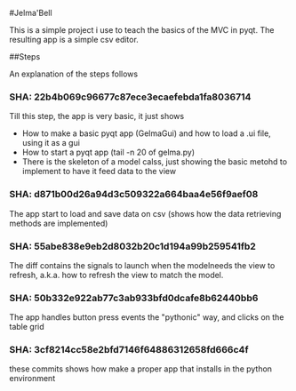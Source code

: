 #Jelma'Bell

This is a simple project i use to teach the basics of the MVC in pyqt.
The resulting app is a simple csv editor.

##Steps

An explanation of the steps follows

### SHA: 22b4b069c96677c87ece3ecaefebda1fa8036714

Till this step, the app is very basic, it just shows

- How to make a basic pyqt app (GelmaGui) and how to load a .ui file, using it as a gui
- How to start a pyqt app (tail -n 20 of gelma.py)
- There is the skeleton of a model calss, just showing the basic metohd to implement
to have it feed data to the view

### SHA: d871b00d26a94d3c509322a664baa4e56f9aef08

The app start to load and save data on csv (shows how the data retrieving methods are implemented)

### SHA: 55abe838e9eb2d8032b20c1d194a99b259541fb2

The diff contains the signals to launch when the modelneeds the view to refresh, a.k.a. how to refresh the view 
to match the model.

### SHA: 50b332e922ab77c3ab933bfd0dcafe8b62440bb6

The app handles button press events the "pythonic" way, and clicks on the table grid

### SHA: 3cf8214cc58e2bfd7146f64886312658fd666c4f

these commits shows how make a proper app that installs in the python environment
